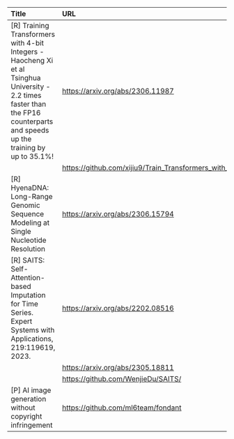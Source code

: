 | Title                                                                                                                                                                          | URL                                                    |   Score | Date                |
|:-------------------------------------------------------------------------------------------------------------------------------------------------------------------------------|:-------------------------------------------------------|--------:|:--------------------|
| [R] Training Transformers with 4-bit Integers - Haocheng Xi et al Tsinghua University - 2.2 times faster than the FP16 counterparts and speeds up the training by up to 35.1%! | https://arxiv.org/abs/2306.11987                       |     157 | 2023-06-29 19:01:08 |
|                                                                                                                                                                                | https://github.com/xijiu9/Train_Transformers_with_INT4 |         |                     |
| [R] HyenaDNA: Long-Range Genomic Sequence Modeling at Single Nucleotide Resolution                                                                                             | https://arxiv.org/abs/2306.15794                       |      76 | 2023-06-30 06:13:28 |
| [R] SAITS: Self-Attention-based Imputation for Time Series. Expert Systems with Applications, 219:119619, 2023.                                                                | https://arxiv.org/abs/2202.08516                       |      59 | 2023-06-29 09:29:42 |
|                                                                                                                                                                                | https://arxiv.org/abs/2305.18811                       |         |                     |
|                                                                                                                                                                                | https://github.com/WenjieDu/SAITS/                     |         |                     |
| [P] AI image generation without copyright infringement                                                                                                                         | https://github.com/ml6team/fondant                     |      40 | 2023-06-29 15:11:35 |